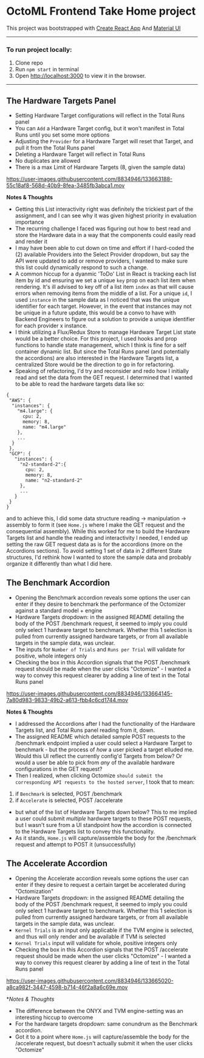 # OctoML Frontend Take Home project

This project was bootstrapped with [Create React App](https://github.com/facebook/create-react-app)
And [Material UI](https://mui.com/getting-started/usage/)

-----------

### To run project locally:

1) Clone repo 
2) Run `npm start` in terminal
3) Open [http://localhost:3000](http://localhost:3000) to view it in the browser.

-----

## The Hardware Targets Panel

- Setting Hardware Target configurations will reflect in the Total Runs panel
- You can `Add` a Hardware Target config, but it won't manifest in Total Runs until you set some more options
- Adjusting the `Provider` for a Hardware Target will reset that Target, and pull it from the Total Runs panel
- Deleting a Hardware Target will reflect in Total Runs
- No duplicates are allowed
- There is a max Limit of Hardware Targets (8, given the sample data)

https://user-images.githubusercontent.com/8834946/133663188-55c18af8-568d-40b9-8fea-3485fb3abca1.mov

**Notes & Thoughts**
- Getting this List interactivity right was definitely the trickiest part of the assignment, and I can see why it was given highest priority in evaluation importance
- The recurring challenge I faced was figuring out how to best read and store the Hardware data in a way that the components could easily read and render it
- I may have been able to cut down on time and effort if I hard-coded the (2) available Providers into the Select Provider dropdown, but say the API were updated to add or remove providers, I wanted to make sure this list could dynamically respond to such a change. 
- A common hiccup for a dyanmic 'ToDo' List in React is tracking each list item by id and ensuring we set a unique `key` prop on each list item when rendering. It's ill advised to key off of a list item `index` as that will cause errors when removing items from the middle of a list. For a unique `id`, I used `instance` in the sample data as I noticed that was the unique identifier for each target. However, in the event that instances may not be unique in a future update, this would be a convo to have with Backend Engineers to figure out a solution to provide a unique identifier for each provider x instance. 
- I think utilizing a Flux/Redux Store to manage Hardware Target List state would be a better choice. For this project, I used hooks and prop functions to handle state management, which I think is fine for a self container dynamic list. But since the Total Runs panel (and potentially the accordions) are also interested in the Hardware Targets list, a centralized Store would be the direction to go in for refactoring.
- Speaking of refactoring, I'd try and reconsider and redo how I initially read and set the data from the GET request. I determined that I wanted to be able to read the hardware targets data like so:
```
{
 "AWS": {
  "instances": {
    "m4.large": {
      cpu: 2, 
      memory: 8, 
      name: "m4.large"
    },
    ...
  }
 },
 "GCP": {
   "instances": {
     "n2-standard-2":{
       cpu: 2, 
       memory: 8, 
       name: "n2-standard-2"
     },
     ...
   }
 }
}
```
and to achieve this, I did some data structure reading -> manipulation -> assembly to form it (see `Home.js` where I make the GET request and the consequential assembly). While this worked for me to build the Hardware Targets list and handle the reading and interactivity I needed, I ended up setting the raw GET request data as is for the accordions (more on the Accordions sections). To avoid setting 1 set of data in 2 different State structures, I'd rethink how I wanted to store the sample data and probably organize it differently than what I did here.

## The Benchmark Accordion

- Opening the Benchmark accordion reveals some options the user can enter if they desire to benchmark the performance of the Octomizer against a standard model + engine
- Hardware Targets dropdown: in the assigned README detailing the body of the POST /benchmark request, it seemed to imply you could only select 1 hardware target to benchmark. Whether this 1 selection is pulled from currently assigned hardware targets, or from all available targets in the sample data, was unclear.
- The inputs for `Number of Trials` and `Runs per Trial` will validate for positive, whole integers only
- Checking the box in this Accordion signals that the POST /benchmark request should be made when the user clicks "Octomize" - I wanted a way to convey this request clearer by adding a line of text in the Total Runs panel

https://user-images.githubusercontent.com/8834946/133664145-7a80d983-9833-49b2-a613-fbb4c6cd1744.mov

**Notes & Thoughts**
- I addressed the Accordions after I had the functionality of the Hardware Targets list, and Total Runs panel reading from it, down. 
- The assigned README which detailed sample POST requests to the /benchmark endpoint implied a user could select a Hardware Target to benchmark - but the process of *how* a user picked a target elluded me. Would this UI reflect the currently config'd Targets from below? Or would a user be able to pick from *any* of the available hardware configurations in the GET request? 
- Then I realized, when clicking Octomize `should submit the corresponding API requests to the hosted server`, I took that to mean:
1) if `Benchmark` is selected, POST /benchmark
2) if `Accelerate` is selected, POST /accelerate
- but what of the list of Hardware Targets down below? This to me implied a user could submit *multiple* hardware targets to these POST requests, but I wasn't sure from a UI standpoint how the accordion is connected to the Hardware Targets list to convey this functionality. 
- As it stands, `Home.js` will capture/assemble the body for the /benchmark request and attempt to POST it (unsuccessfully)

## The Accelerate Accordion
- Opening the Accelerate accordion reveals some options the user can enter if they desire to request a certain target be accelerated during "Octomization"
- Hardware Targets dropdown: in the assigned README detailing the body of the POST /benchmark request, it seemed to imply you could only select 1 hardware target to benchmark. Whether this 1 selection is pulled from currently assigned hardware targets, or from all available targets in the sample data, was unclear.
- `Kernel Trials` is an input only applicable if the TVM engine is selected, and thus will only render and be available if TVM is selected
- `Kernel Trials` input will validate for whole, positive integers only
- Checking the box in this Accordion signals that the POST /accelerate request should be made when the user clicks "Octomize" - I wanted a way to convey this request clearer by adding a line of text in the Total Runs panel

https://user-images.githubusercontent.com/8834946/133665020-a8ca982f-3447-4598-b714-46f2a8a6c69e.mov

**Notes & Thoughts*
- The difference between the ONYX and TVM engine-setting was an interesting hiccup to overcome
- For the hardware targets dropdown: same conundrum as the Benchmark accordion. 
- Got it to a point where `Home.js` will capture/assemble the body for the /accelerate request, but doesn't actually submit it when the user clicks "Octomize"

